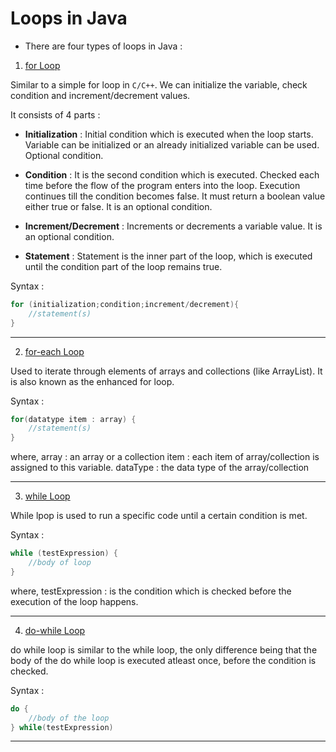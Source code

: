 # Loops in Java

- There are four types of loops in Java : 

1) <u>for Loop</u>

Similar to a simple for loop in `C/C++`. We can initialize the variable, check condition and increment/decrement values.

It consists of 4 parts : 
- **Initialization** : Initial condition which is executed when the loop starts. Variable can be initialized or an already initialized variable can be used. Optional condition.

- **Condition** : It is the second condition which is executed. Checked each time before the flow of the program enters into the loop. Execution continues till the condition becomes false. It must return a boolean value either true or false. It is an optional condition.

- **Increment/Decrement** : Increments or decrements a variable value. It is an optional condition.

- **Statement** : Statement is the inner part of the loop, which is executed until the condition part of the loop remains true.

Syntax : 
```java
for (initialization;condition;increment/decrement){
    //statement(s)
}
```

---

2) <u>for-each Loop</u>

Used to iterate through elements of arrays and collections (like ArrayList). It is also known as the enhanced for loop.

Syntax : 
```java
for(datatype item : array) {
    //statement(s)
}
```

where, 
array : an array or a collection
item : each item of array/collection is assigned to this variable.
dataType : the data type of the array/collection

---

3) <u>while Loop</u>

While lpop is used to run a specific code until a certain condition is met.

Syntax : 
```java
while (testExpression) { 
    //body of loop 
}
```

where, 
testExpression : is the condition which is checked before the execution of the loop happens.

---

4) <u> do-while Loop</u>

do while loop is similar to the while loop, the only difference being that the body of the do while loop is executed atleast once, before the condition is checked.

Syntax : 
```java
do { 
    //body of the loop
} while(testExpression)
```
---